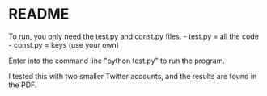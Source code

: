 # README  
To run, you only need the test.py and const.py files.
     - test.py = all the code
     - const.py = keys (use your own)

Enter into the command line "python test.py" to run the program. 

I tested this with two smaller Twitter accounts, and the results are found in the PDF. 
